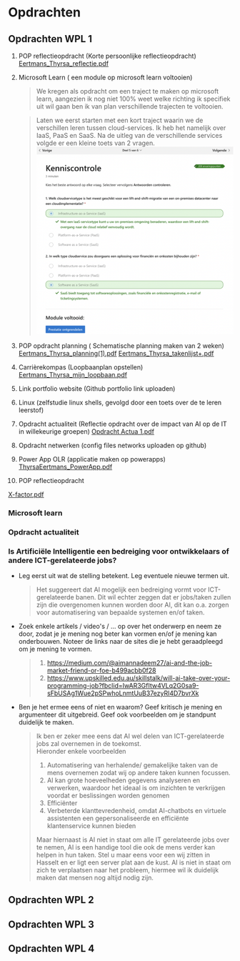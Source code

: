 # Opdrachten

## Opdrachten WPL 1
1. POP reflectieopdracht (Korte persoonlijke reflectieopdracht)
[Eertmans_Thyrsa_reflectie.pdf](https://github.com/PXL-Digital-SNE-Werkplekleren/portfolio-ThyrsaEertmansPXL/files/13886377/Eertmans_Thyrsa_reflectie.pdf)

2. Microsoft Learn ( een module op microsoft learn voltooien)
   >We kregen als opdracht om een traject te maken op microsoft learn, aangezien ik nog niet 100% weet welke richting ik specifiek uit wil gaan ben ik van plan verschillende trajecten te voltooien.

   >Laten we eerst starten met een kort traject waarin we de verschillen leren tussen cloud-services. Ik heb het namelijk over IaaS, PaaS en SaaS. Na de uitleg van de verschillende services volgde er een kleine toets van 2 vragen.
   >![Microsoft Learn](../images/MicrosoftLearn1.png)


3. POP opdracht planning ( Schematische planning maken van 2 weken)
[Eertmans_Thyrsa_planning(1).pdf](https://github.com/PXL-Digital-SNE-Werkplekleren/portfolio-ThyrsaEertmansPXL/files/13886373/Eertmans_Thyrsa_planning.1.pdf)
[Eertmans_Thyrsa_takenlijst+.pdf](https://github.com/PXL-Digital-SNE-Werkplekleren/portfolio-ThyrsaEertmansPXL/files/13886374/Eertmans_Thyrsa_takenlijst%2B.pdf)

4. Carrièrekompas (Loopbaanplan opstellen)
[Eertmans_Thyrsa_mijn_loopbaan.pdf](https://github.com/PXL-Digital-SNE-Werkplekleren/portfolio-ThyrsaEertmansPXL/files/13886375/Eertmans_Thyrsa_mijn_loopbaan.pdf)

5. Link portfolio website (Github portfolio link uploaden)

6. Linux (zelfstudie linux shells, gevolgd door een toets over de te leren leerstof)

7. Opdracht actualiteit (Reflectie opdracht over de impact van AI op de IT in willekeurige groepen)
[Opdracht Actua 1.pdf](https://github.com/PXL-Digital-SNE-Werkplekleren/portfolio-ThyrsaEertmansPXL/files/13886336/Opdracht.Actua.1.pdf)

   
9. Opdracht netwerken (config files networks uploaden op github)

10. Power App OLR (applicatie maken op powerapps)
[ThyrsaEertmans_PowerApp.pdf](https://github.com/PXL-Digital-SNE-Werkplekleren/portfolio-ThyrsaEertmansPXL/files/13886338/ThyrsaEertmans_PowerApp.pdf)


12. POP reflectieopdracht

[X-factor.pdf](https://github.com/PXL-Digital-SNE-Werkplekleren/portfolio-ThyrsaEertmansPXL/files/13886327/X-factor.pdf)

### Microsoft learn


### Opdracht actualiteit
### Is Artificiële Intelligentie een bedreiging voor ontwikkelaars of andere ICT-gerelateerde jobs? ###

- Leg eerst uit wat de stelling betekent. Leg eventuele nieuwe termen uit.
  > Het suggereert dat AI mogelijk een bedreiging vormt voor ICT-gerelateerde banen. Dit wil echter zeggen dat er jobs/taken zullen zijn die overgenomen kunnen worden door
  > AI, dit kan o.a. zorgen voor automatisering van bepaalde systemen en/of taken.
   
- Zoek enkele artikels / video's / ... op over het onderwerp en neem ze door, zodat je je mening nog beter kan vormen en/of je mening kan onderbouwen. Noteer de links naar de sites die je hebt geraadpleegd om je mening te vormen.
  > 1. https://medium.com/@aimannadeem27/ai-and-the-job-market-friend-or-foe-b499acbb0f28
  > 2. https://www.upskilled.edu.au/skillstalk/will-ai-take-over-your-programming-job?fbclid=IwAR3GfItw4VLq2G0sa9-sFbUSAg1Wue2pSPwhoLnmtUuB37ezyRl4D7bvrXk
- Ben je het ermee eens of niet en waarom? Geef kritisch je mening en argumenteer dit uitgebreid. Geef ook voorbeelden om je standpunt 
  duidelijk te maken. 
  > Ik ben er zeker mee eens dat AI wel delen van ICT-gerelateerde jobs zal overnemen in de toekomst. <br>
  > Hieronder enkele voorbeelden
  >  1. Automatisering van herhalende/ gemakelijke taken van de mens overnemen zodat wij op andere taken kunnen focussen. 
  >  2. AI kan grote hoeveelheden gegevens analyseren en verwerken, waardoor het ideaal is om inzichten te verkrijgen voordat er beslissingen worden genomen
  >  3. Efficiënter
  >  4. Verbeterde klanttevredenheid, omdat AI-chatbots en virtuele assistenten  een gepersonaliseerde en efficiënte klantenservice kunnen bieden
  >     
  > Maar hiernaast is AI niet in staat om alle IT gerelateerde jobs over te nemen, AI is een handige tool die ook de mens verder kan helpen in hun taken.
  > Stel u maar eens voor een wij zitten in Hasselt en er ligt een server plat aan de kust. AI is niet in staat om zich te verplaatsen naar het probleem, hiermee wil ik duidelijk maken dat mensen nog altijd nodig zijn.


## Opdrachten WPL 2

## Opdrachten WPL 3

## Opdrachten WPL 4
